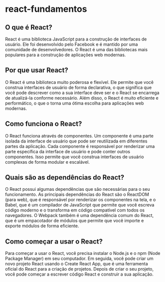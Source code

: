 # react-fundamentos

## O que é React?

React é uma biblioteca JavaScript para a construção de interfaces de usuário. Ele foi desenvolvido pelo Facebook e é mantido por uma comunidade de desenvolvedores. O React é uma das bibliotecas mais populares para a construção de aplicações web modernas.

## Por que usar React?

O React é uma biblioteca muito poderosa e flexível. Ele permite que você construa interfaces de usuário de forma declarativa, o que significa que você pode descrever como a sua interface deve ser e o React se encarrega de atualizá-la conforme necessário. Além disso, o React é muito eficiente e performático, o que o torna uma ótima escolha para aplicações web modernas.

## Como funciona o React?

O React funciona através de componentes. Um componente é uma parte isolada da interface de usuário que pode ser reutilizada em diferentes partes da aplicação. Cada componente é responsável por renderizar uma parte específica da interface de usuário e pode conter outros componentes. Isso permite que você construa interfaces de usuário complexas de forma modular e escalável.

## Quais são as dependências do React?

O React possui algumas dependências que são necessárias para o seu funcionamento. As principais dependências do React são o ReactDOM (para web), que é responsável por renderizar os componentes na tela, e o Babel, que é um compilador de JavaScript que permite que você escreva código moderno e o transforma em código compatível com todos os navegadores. O Webpack também é uma dependência comum do React, que é um empacotador de módulos que permite que você importe e exporte módulos de forma eficiente.

## Como começar a usar o React?

Para começar a usar o React, você precisa instalar o Node.js e o npm (Node Package Manager) em seu computador. Em seguida, você pode criar um novo projeto React usando o Create React App, que é uma ferramenta oficial do React para a criação de projetos. Depois de criar o seu projeto, você pode começar a escrever código React e construir a sua aplicação.